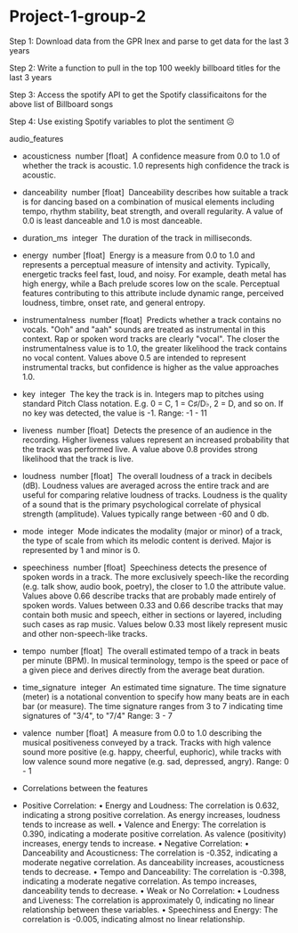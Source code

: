 # Project-1-group-2

Step 1: Download data from the GPR Inex and parse to get data for the last 3 years

Step 2: Write a function to pull in the top 100 weekly billboard titles for the last 3 years

Step 3: Access the spotify API to get the Spotify classificaitons for the above list of Billboard songs

Step 4: Use existing Spotify variables to plot the sentiment 	&#9785;

audio_features


* acousticness  number [float]  A confidence measure from 0.0 to 1.0 of whether the track is acoustic. 1.0 represents high confidence the track is acoustic. 
* danceability  number [float]  Danceability describes how suitable a track is for dancing based on a combination of musical elements including tempo, rhythm stability, beat strength, and overall regularity. A value of 0.0 is least danceable and 1.0 is most danceable.  
* duration_ms  integer  The duration of the track in milliseconds.  
* energy  number [float]  Energy is a measure from 0.0 to 1.0 and represents a perceptual measure of intensity and activity. Typically, energetic tracks feel fast, loud, and noisy. For example, death metal has high energy, while a Bach prelude scores low on the scale. Perceptual features contributing to this attribute include dynamic range, perceived loudness, timbre, onset rate, and general entropy.  
* instrumentalness  number [float]  Predicts whether a track contains no vocals. "Ooh" and "aah" sounds are treated as instrumental in this context. Rap or spoken word tracks are clearly "vocal". The closer the instrumentalness value is to 1.0, the greater likelihood the track contains no vocal content. Values above 0.5 are intended to represent instrumental tracks, but confidence is higher as the value approaches 1.0.  
* key  integer  The key the track is in. Integers map to pitches using standard Pitch Class notation. E.g. 0 = C, 1 = C♯/D♭, 2 = D, and so on. If no key was detected, the value is -1. Range: -1 - 11  
* liveness  number [float]  Detects the presence of an audience in the recording. Higher liveness values represent an increased probability that the track was performed live. A value above 0.8 provides strong likelihood that the track is live.  
* loudness  number [float]  The overall loudness of a track in decibels (dB). Loudness values are averaged across the entire track and are useful for comparing relative loudness of tracks. Loudness is the quality of a sound that is the primary psychological correlate of physical strength (amplitude). Values typically range between -60 and 0 db. 
* mode  integer  Mode indicates the modality (major or minor) of a track, the type of scale from which its melodic content is derived. Major is represented by 1 and minor is 0. 
* speechiness  number [float]  Speechiness detects the presence of spoken words in a track. The more exclusively speech-like the recording (e.g. talk show, audio book, poetry), the closer to 1.0 the attribute value. Values above 0.66 describe tracks that are probably made entirely of spoken words. Values between 0.33 and 0.66 describe tracks that may contain both music and speech, either in sections or layered, including such cases as rap music. Values below 0.33 most likely represent music and other non-speech-like tracks.  
* tempo  number [float]  The overall estimated tempo of a track in beats per minute (BPM). In musical terminology, tempo is the speed or pace of a given piece and derives directly from the average beat duration.  
* time_signature  integer  An estimated time signature. The time signature (meter) is a notational convention to specify how many beats are in each bar (or measure). The time signature ranges from 3 to 7 indicating time signatures of "3/4", to "7/4" Range: 3 - 7  
* valence  number [float]  A measure from 0.0 to 1.0 describing the musical positiveness conveyed by a track. Tracks with high valence sound more positive (e.g. happy, cheerful, euphoric), while tracks with low valence sound more negative (e.g. sad, depressed, angry). Range: 0 - 1

* Correlations between the features
* Positive Correlation:
	•	Energy and Loudness: The correlation is 0.632, indicating a strong positive correlation. As energy increases, loudness tends to increase as well.
	•	Valence and Energy: The correlation is 0.390, indicating a moderate positive correlation. As valence (positivity) increases, energy tends to increase.
	•	Negative Correlation:
	•	Danceability and Acousticness: The correlation is -0.352, indicating a moderate negative correlation. As danceability increases, acousticness tends to decrease.
	•	Tempo and Danceability: The correlation is -0.398, indicating a moderate negative correlation. As tempo increases, danceability tends to decrease.
	•	Weak or No Correlation:
	•	Loudness and Liveness: The correlation is approximately 0, indicating no linear relationship between these variables.
	•	Speechiness and Energy: The correlation is -0.005, indicating almost no linear relationship.

